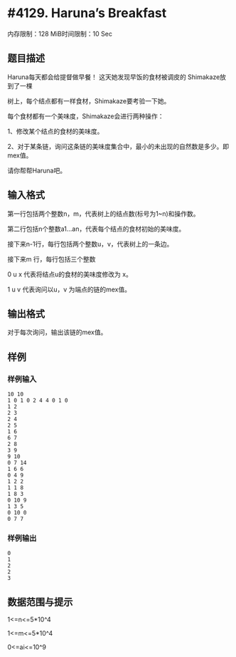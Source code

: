 # #4129. Haruna’s Breakfast

内存限制：128 MiB时间限制：10 Sec

## 题目描述

 Haruna每天都会给提督做早餐！ 这天她发现早饭的食材被调皮的 Shimakaze放到了一棵

树上，每个结点都有一样食材，Shimakaze要考验一下她。

每个食材都有一个美味度，Shimakaze会进行两种操作：

1、修改某个结点的食材的美味度。

2、对于某条链，询问这条链的美味度集合中，最小的未出现的自然数是多少。即mex值。

请你帮帮Haruna吧。

## 输入格式

第一行包括两个整数n，m，代表树上的结点数(标号为1~n)和操作数。

第二行包括n个整数a1...an，代表每个结点的食材初始的美味度。

接下来n-1行，每行包括两个整数u，v，代表树上的一条边。

接下来m 行，每行包括三个整数

0 u x 代表将结点u的食材的美味度修改为 x。

1 u v 代表询问以u，v 为端点的链的mex值。

## 输出格式

对于每次询问，输出该链的mex值。

## 样例

### 样例输入

    
    10 10
    1 0 1 0 2 4 4 0 1 0
    1 2
    2 3
    2 4
    2 5
    1 6
    6 7
    2 8
    3 9
    9 10
    0 7 14
    1 6 6
    0 4 9
    1 2 2
    1 1 8
    1 8 3
    0 10 9
    1 3 5
    0 10 0
    0 7 7
    

### 样例输出

    
    0
    1
    2
    2
    3
    

## 数据范围与提示

1<=n<=5*10^4

1<=m<=5*10^4

0<=ai<=10^9

